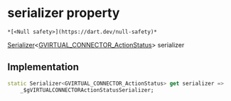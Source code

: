 


# serializer property




    *[<Null safety>](https://dart.dev/null-safety)*




[Serializer](https://pub.dev/documentation/built_value/8.1.4/serializer/Serializer-class.html)&lt;[GVIRTUAL_CONNECTOR_ActionStatus](../../third_party_yonomi_graphql_schema___generated___schema.docs.schema.gql/GVIRTUAL_CONNECTOR_ActionStatus-class.md)> serializer
  







## Implementation

```dart
static Serializer<GVIRTUAL_CONNECTOR_ActionStatus> get serializer =>
    _$gVIRTUALCONNECTORActionStatusSerializer;
```








